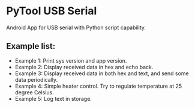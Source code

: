 # PyTool USB Serial
 Android App for USB serial with Python script capability.

## Example list:
* Example 1: Print sys version and app version.
* Example 2: Display received data in hex and echo back.
* Example 3: Display received data in both hex and text, and send some data periodically.
* Example 4: Simple heater control. Try to regulate temperature at 25 degree Celsius.
* Example 5: Log text in storage.

